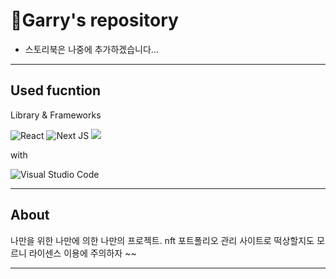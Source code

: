 # 🍎Garry's repository

+ 스토리북은 나중에 추가하겠습니다...

<hr/>

## Used fucntion
Library & Frameworks

![React](https://img.shields.io/badge/react-%2320232a.svg?style=for-the-badge&logo=react&logoColor=%2361DAFB)
![Next JS](https://img.shields.io/badge/Next-black?style=for-the-badge&logo=next.js&logoColor=white)
<img src="https://img.shields.io/badge/Reudx-#764ABC?style=for-the-badge&logo=Redux&logoColor=white">

with

![Visual Studio Code](https://img.shields.io/badge/Visual%20Studio%20Code-0078d7.svg?style=for-the-badge&logo=visual-studio-code&logoColor=white)


<hr/>


## About

나만을 위한 나만에 의한 나만의 프로젝트. nft 포트폴리오 관리 사이트로 떡상할지도 모르니 라이센스 이용에 주의하자 ~~

<hr/>
